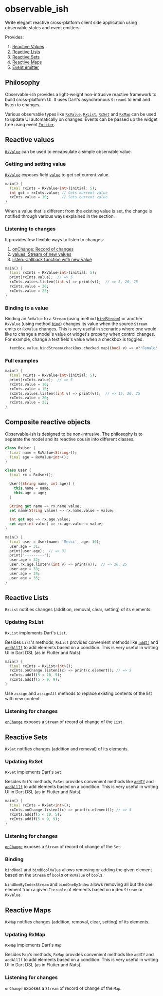 # observable_ish

Write elegant reactive cross-platform client side application using observable states and event emitters. 

Provides:

1. [Reactive Values][RxValue]
2. [Reactive Lists][RxList]
3. [Reactive Sets][RxSet]
4. [Reactive Maps][RxMap]
5. [Event emitter][Emitter]

## Philosophy

Observable-ish provides a light-weight non-intrusive reactive framework to build cross-platform UI. It uses Dart's 
asynchronous `Stream`s to emit and listen to changes.

Various observable types like [`RxValue`][RxValue], [`RxList`][RxList], [`RxSet`][RxSet] and [`RxMap`][RxMap] can be 
used to update UI automatically on changes. Events can be passed up the widget tree using event [`Emitter`][Emitter].

## Reactive values

[`RxValue`][RxValue] can be used to encapsulate a simple observable value. 

### Getting and setting value

[`RxValue`][RxValue] exposes field [`value`][RxValue_value] to get set current value. 


```dart
main() {
  final rxInts = RxValue<int>(initial: 5);
  int got = rxInts.value; // Gets current value
  rxInts.value = 10;      // Sets current value
}
```

When a value that is different from the existing value is set, the change is notified through various ways explained in the
section.

### Listening to changes
It provides few flexible ways to listen to changes:

1. [onChange: Record of changes][RxValue_onChange]
2. [values: Stream of new values][RxValue_values]
3. [listen: Callback function with new value][RxValue_listen]

```dart
main() {
  final rxInts = RxValue<int>(initial: 5);
  print(rxInts.value);  // => 5
  rxInts.values.listen((int v) => print(v));  // => 5, 20, 25
  rxInts.value = 20;
  rxInts.value = 25;
}
```

### Binding to a value

Binding an `RxValue` to a `Stream` (using method [`bindStream`][RxValue_bindStream]) or another `RxValue` 
(using method [`bind`][RxValue_bind]) changes its value when the source `Stream` emits or `RxValue` changes. This is very 
useful in scenarios where one would like to change a model's value or widget's property when control changes. For example, 
change a text field's value when a checkbox is toggled.

```dart
  textBox.value.bindStream(checkBox.checked.map((bool v) => v?'Female': 'Male'));
```

### Full examples

```dart
main() {
  final rxInts = RxValue<int>(initial: 5);
  print(rxInts.value);  // => 5
  rxInts.value = 10;
  rxInts.value = 15;
  rxInts.values.listen((int v) => print(v));  // => 15, 20, 25
  rxInts.value = 20;
  rxInts.value = 25;
}
```

## Composite reactive objects

Observable-ish is designed to be non-intrusive. The philosophy is to separate the model and its reactive cousin into 
different classes.

```dart
class RxUser {
  final name = RxValue<String>();
  final age = RxValue<int>();
}

class User {
  final rx = RxUser();

  User({String name, int age}) {
    this.name = name;
    this.age = age;
  }

  String get name => rx.name.value;
  set name(String value) => rx.name.value = value;

  int get age => rx.age.value;
  set age(int value) => rx.age.value = value;
}

main() {
  final user = User(name: 'Messi', age: 30);
  user.age = 31;
  print(user.age);  // => 31
  print('---------');
  user.age = 32;
  user.rx.age.listen((int v) => print(v));  // => 20, 25
  user.age = 33;
  user.age = 34;
  user.age = 35;
}
```

## Reactive Lists

`RxList` notifies changes (addition, removal, clear, setting) of its elements.

### Updating RxList

`RxList` implements Dart's `List`. 

Besides `List`'s methods, `RxList` provides convenient methods like [`addIf`][RxList_addIf] and [`addAllIf`][RxList_addAllIf] 
to add elements based on a condition. This is very useful in writing UI in Dart DSL (as in Flutter and Nuts).

```dart
main() {
  final rxInts = RxList<int>();
  rxInts.onChange.listen((c) => print(c.element)); // => 5
  rxInts.addIf(5 < 10, 5);
  rxInts.addIf(5 > 9, 9);
}
```

Use `assign` and `assignAll` methods to replace existing contents of the list with new content.

### Listening for changes

[`onChange`][RxList_onChange] exposes a `Stream` of record of change of the `List`.

## Reactive Sets

`RxSet` notifies changes (addition and removal) of its elements.

### Updating RxSet

`RxSet` implements Dart's `Set`. 

Besides `Set`'s methods, `RxSet` provides convenient methods like [`addIf`][RxSet_addIf] and [`addAllIf`][RxSet_addAllIf] 
to add elements based on a condition. This is very useful in writing UI in Dart DSL (as in Flutter and Nuts).

```dart
main() {
  final rxInts = RxSet<int>();
  rxInts.onChange.listen((c) => print(c.element)); // => 5
  rxInts.addIf(5 < 10, 5);
  rxInts.addIf(5 > 9, 9);
}
```

### Listening for changes

[`onChange`][RxSet_onChange] exposes a `Stream` of record of change of the `Set`.

### Binding

`bindBool` and `bindBoolValue` allows removing or adding the given element based on the `Stream` of
`bool`s or `RxValue` of `bool`s.

`bindOneByIndexStream` and `bindOneByIndex` allows removing all but the one element from a given `Iterable`
of elements based on index `Stream` or `RxValue`.

## Reactive Maps

`RxMap` notifies changes (addition, removal, clear, setting) of its elements.

### Updating RxMap

`RxMap` implements Dart's `Map`. 

Besides `Map`'s methods, `RxMap` provides convenient methods like `addIf` and `addAllIf` to add elements based on a 
condition. This is very useful in writing UI in Dart DSL (as in Flutter and Nuts).

### Listening for changes

`onChange` exposes a `Stream` of record of change of the `Map`.

[RxValue]: https://pub.dartlang.org/documentation/observable_ish/latest/value_value/RxValue-class.html
[RxList]: https://pub.dartlang.org/documentation/observable_ish/latest/list_list/RxList-class.html
[RxSet]: https://pub.dartlang.org/documentation/observable_ish/latest/set_set/RxSet-class.html
[RxMap]: https://pub.dartlang.org/documentation/observable_ish/latest/map_map/RxMap-class.html
[Emitter]: https://pub.dartlang.org/documentation/observable_ish/latest/event_event/Emitter-class.html
[RxValue_value]: https://pub.dartlang.org/documentation/observable_ish/latest/value_value/RxValue/value.html
[RxValue_onChange]: https://pub.dartlang.org/documentation/observable_ish/latest/value_value/RxValue/onChange.html
[RxValue_values]: https://pub.dartlang.org/documentation/observable_ish/latest/value_value/RxValue/values.html
[RxValue_listen]: https://pub.dartlang.org/documentation/observable_ish/latest/value_value/RxValue/listen.html
[RxValue_bindStream]: https://pub.dartlang.org/documentation/observable_ish/latest/value_value/RxValue/bindStream.html
[RxValue_bind]: https://pub.dartlang.org/documentation/observable_ish/latest/value_value/RxValue/bind.html
[RxList_addIf]: https://pub.dartlang.org/documentation/observable_ish/latest/value_value/RxList/addIf.html
[RxList_addAllIf]: https://pub.dartlang.org/documentation/observable_ish/latest/value_value/RxList/addAllIf.html
[RxList_onChange]: https://pub.dartlang.org/documentation/observable_ish/latest/value_value/RxList/onChange.html
[RxSet_addIf]: https://pub.dartlang.org/documentation/observable_ish/latest/value_value/RxSet/addIf.html
[RxSet_addAllIf]: https://pub.dartlang.org/documentation/observable_ish/latest/value_value/RxSet/addAllIf.html
[RxSet_onChange]: https://pub.dartlang.org/documentation/observable_ish/latest/value_value/RxSet/onChange.html